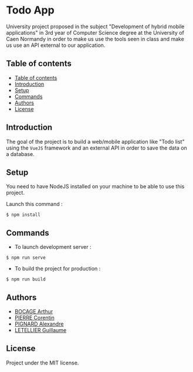 # Todo App

University project proposed in the subject "Development of hybrid mobile applications" in 3rd year of Computer Science degree at the University of Caen Normandy in order to make us use the tools seen in class and make us use an API external to our application.

## Table of contents

  - [Table of contents](#table-of-contents)
  - [Introduction](#introduction)
  - [Setup](#setup)
  - [Commands](#commands)
  - [Authors](#authors)
  - [License](#license)

## Introduction
The goal of the project is to build a web/mobile application like "Todo list" using the `VueJS` framework and an external API in order to save the data on a database.

## Setup
You need to have NodeJS installed on your machine to be able to use this project.

Launch this command :
```shell
$ npm install
```

## Commands
- To launch development server :
```shell
$ npm run serve
```
- To build the project for production :
```shell
$ npm run build
```

## Authors
- [BOCAGE Arthur](https://github.com/TurluTwoD)
- [PIERRE Corentin](https://github.com/coco-ia)
- [PIGNARD Alexandre](https://github.com/Myrani)
- [LETELLIER Guillaume](https://github.com/Guigui14460)

## License
Project under the MIT license.

